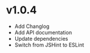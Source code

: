 # v1.0.4

* Add Changlog
* Add API documentation
* Update dependencies
* Switch from JSHint to ESLint